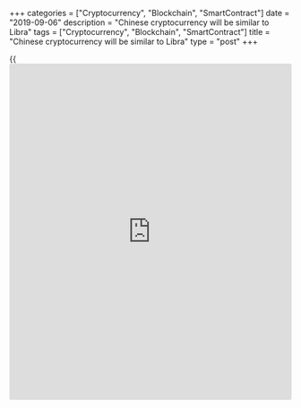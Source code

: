 +++
categories = ["Cryptocurrency", "Blockchain", "SmartContract"]
date = "2019-09-06"
description = "Chinese cryptocurrency will be similar to Libra"
tags = ["Cryptocurrency", "Blockchain", "SmartContract"]
title = "Chinese cryptocurrency will be similar to Libra"
type = "post"
+++

{{<iframe id="large-banner" src="https://www.bounty.group/#slide=22.0" width="100%" height="600" scrolling="no" style="border: 0px solid rgb(216, 221, 230); border-radius: 3px;">}}

China's proposed new cryptocurrency would bear a few likenesses to
Facebook's Libra digital coin and would most likely be utilized
crosswise over main payment platforms, for example, WeChat and Alipay, a
major national bank official stated.

![[Libra](https://www.playgroundfx.com/blog/libra-creator/)][1]_Photo: Flickr_

Mu Changchun, deputy chief of the People's Bank of China's payments
office, stated the launch of the digital coin would help ensure nation's
abroad trade sovereignty as commercial apps of such monetary forms
extended.

He stated the tokens would be as protected as national bank-issued paper
notes and could be utilized even without an internet connection. They
could likewise be utilized on Tencent's WeChat and Alibaba-supported
Alipay.

The state-run paper Shanghai Securities News detailed his remarks on
Friday.

China's national bank set up an exploration group in 2014 to investigate
developing its cryptocurrency to cut the expenses of flowing customary
paper cash and lift [policy](https://www.fintechee.com/policy/)makers' control of cash supply.

It had said little since however Mu a month ago reported that the
cryptocurrency was practically prepared. U.S. magazine Forbes, referring
to sources, stated the cash could be launched on Nov. 11.

A few experts state China seems to have quickened the push to
cryptocurrency after U.S. Facebook declared plans in June to dispatch
digital coin Libra.

Mu stated China's cryptocurrency would strike a harmony between
permitting anonymous payments and avoiding laundering of money. It would
also be slightly similar to Libra in design yet would not be a direct
duplicate, he stated without explaining.

Facebook's proposed cryptographic money has lifted worries among
worldwide regulators that it could rapidly turn into a dominant type of
digital payment and a channel for laundering of money given the Facebook
huge cross-border reach.

Mu stated the favorable position a national bank-issued cryptocurrency
had over those issued by WeChat and Alipay was that commercial platforms
could in principle fail which could cause clients losses. Its capacity
to be utilized without an internet connection would likewise enable
exchanges to proceed in circumstances in which interchanges have broken
down, for example, an earthquake.

   1. /files/filemanager/image/For_Analytics_20/[Libra](https://www.playgroundfx.com/blog/libra-creator/)_flickr_(1).jpg